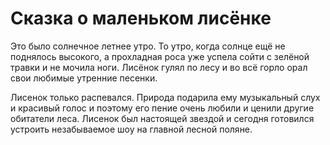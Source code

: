Сказка о маленьком лисёнке
===============

Это было солнечное летнее утро. То утро, когда солнце ещё не поднялось высокого, а прохладная роса уже успела сойти с зелёной травки и не мочила ноги. Лисёнок гулял по лесу и во всё горло орал свои любимые утренние песенки.

Лисенок только распевался. Природа подарила ему музыкальный слух и красивый голос и поэтому его пение очень любили и ценили другие обитатели леса. Лисенок был настоящей звездой и сегодня готовился устроить незабываемое шоу на главной лесной поляне.